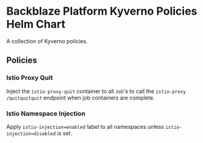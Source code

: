 # Backblaze Platform Kyverno Policies Helm Chart

A collection of Kyverno policies.

## Policies

### Istio Proxy Quit

Inject the `istio-proxy-quit` container to all `Job`'s to call the `istio-proxy` `/quitquitquit` endpoint when job containers are complete.

### Istio Namespace Injection

Apply `istio-injection=enabled` label to all namespaces unless `istio-injection=disabled` is set.
